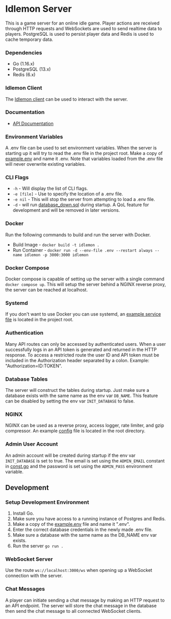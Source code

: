 # Idlemon Server

This is a game server for an online idle game. Player actions are received through HTTP requests and WebSockets are used to send realtime data to players. PostgreSQL is used to persist player data and Redis is used to cache temporary data.

### Dependencies

-   Go (1.16.x)
-   PostgreSQL (13.x)
-   Redis (6.x)

### Idlemon Client

The [Idlemon client](https://github.com/cdrpl/idlemon-client) can be used to interact with the server.

### Documentation

-   [API Documentation](https://documenter.getpostman.com/view/12308444/T1LLE7wE)

### Environment Variables

A .env file can be used to set environment variables. When the server is starting up it will try to read the .env file in the project root. Make a copy of [example.env](/example.env) and name it .env. Note that variables loaded from the .env file will never overwrite existing variables.

### CLI Flags

-   `-h` - Will display the list of CLI flags.
-   `-e [file]` - Use to specify the location of a .env file.
-   `-e nil` - This will stop the server from attempting to load a .env file.
-   `-d` - will run [database_down.sql](/database_down.sql) during startup. A QoL feature for development and will be removed in later versions.

### Docker

Run the following commands to build and run the server with Docker.

-   Build Image - `docker build -t idlemon .`
-   Run Container - `docker run -d --env-file .env --restart always --name idlemon -p 3000:3000 idlemon`

### Docker Compose

Docker compose is capable of setting up the server with a single command `docker compose up`. This will setup the server behind a NGINX reverse proxy, the server can be reached at localhost.

### Systemd

If you don't want to use Docker you can use systemd, an [example service file](/idlemon.service) is located in the project root.

### Authentication

Many API routes can only be accessed by authenticated users. When a user successfully logs in an API token is generated and returned in the HTTP response. To access a restricted route the user ID and API token must be included in the Authorization header separated by a colon. Example: "Authorization=ID:TOKEN".

### Database Tables

The server will construct the tables during startup. Just make sure a database exists with the same name as the env var `DB_NAME`. This feature can be disabled by setting the env var `INIT_DATABASE` to false.

### NGINX

NGINX can be used as a reverse proxy, access logger, rate limiter, and gzip compressor. An example [config](/nginx.conf) file is located in the root directory.

### Admin User Account

An admin account will be created during startup if the env var `INIT_DATABASE` is set to true. The email is set using the `ADMIN_EMAIL` constant in [const.go](/const.go) and the password is set using the `ADMIN_PASS` environment variable.

## Development

### Setup Development Environment

1. Install Go.
2. Make sure you have access to a running instance of Postgres and Redis.
3. Make a copy of the [example.env](/example.env) file and name it ".env".
4. Enter the correct database credentials in the newly made .env file.
5. Make sure a database with the same name as the DB_NAME env var exists.
6. Run the server `go run .`

### WebSocket Server

Use the route `ws://localhost:3000/ws` when opening up a WebSocket connection with the server.

### Chat Messages

A player can initiate sending a chat message by making an HTTP request to an API endpoint. The server will store the chat message in the database then send the chat message to all connected WebSocket clients.
